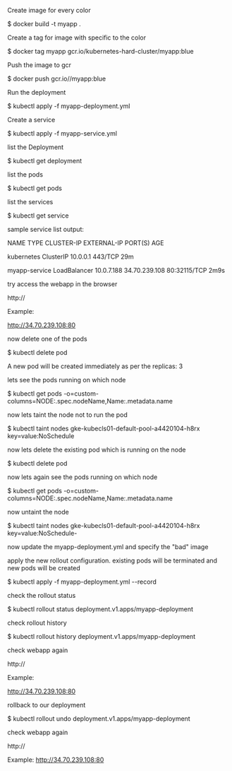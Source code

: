 Create image for every color

$ docker build -t myapp .

Create a tag for image with specific to the color

$ docker tag myapp  gcr.io/kubernetes-hard-cluster/myapp:blue

Push the image to gcr

$ docker push gcr.io/<project-name>/myapp:blue

Run the deployment 

$ kubectl apply -f myapp-deployment.yml

Create a service

$ kubectl apply -f myapp-service.yml

list the Deployment

$ kubectl get deployment 

list the pods

$ kubectl get pods

list the services

$ kubectl get service

sample service list output:

NAME            TYPE           CLUSTER-IP   EXTERNAL-IP     PORT(S)        AGE

kubernetes      ClusterIP      10.0.0.1     <none>          443/TCP        29m
  
myapp-service   LoadBalancer   10.0.7.188   34.70.239.108   80:32115/TCP   2m9s

try access the webapp in the browser

http://<LB-Service IP>

Example:

http://34.70.239.108:80

now delete one of the pods

$ kubectl delete pod <pod-name>

A new pod will be created immediately as per the replicas: 3

lets see the pods running on which node

$ kubectl get pods -o=custom-columns=NODE:.spec.nodeName,Name:.metadata.name

now lets taint the node not to run the pod

$ kubectl taint nodes gke-kubecls01-default-pool-a4420104-h8rx key=value:NoSchedule

now lets delete the existing pod which is running on the node

$ kubectl delete pod <pod-name>

now lets again see the pods running on which node

$ kubectl get pods -o=custom-columns=NODE:.spec.nodeName,Name:.metadata.name

now untaint the node

$ kubectl taint nodes gke-kubecls01-default-pool-a4420104-h8rx key=value:NoSchedule-

now update the myapp-deployment.yml and specify the "bad" image

apply the new rollout configuration. existing pods will be terminated and new pods will be created

$ kubectl apply -f myapp-deployment.yml --record

check the rollout status

$ kubectl rollout status deployment.v1.apps/myapp-deployment

check rollout history

$ kubectl rollout history deployment.v1.apps/myapp-deployment

check webapp again

http://<LB-Service IP>

Example:

http://34.70.239.108:80

rollback to our deployment

$ kubectl rollout undo deployment.v1.apps/myapp-deployment

check webapp again

http://<LB-Service IP>

Example:
http://34.70.239.108:80
